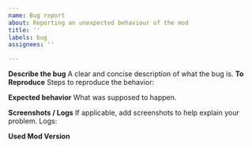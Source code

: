 ```yaml
---
name: Bug report
about: Reporting an unexpected behaviour of the mod
title: ''
labels: bug
assignees: ''

---
```


**Describe the bug**
A clear and concise description of what the bug is.
**To Reproduce**
Steps to reproduce the behavior:

**Expected behavior**
What was supposed to happen.

**Screenshots / Logs**
If applicable, add screenshots to help explain your problem.
Logs:

**Used Mod Version**
